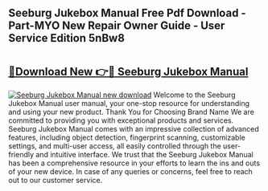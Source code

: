 ## Seeburg Jukebox Manual Free Pdf Download - Part-MYO New Repair Owner Guide - User Service Edition 5nBw8

# <h2><a href="http://bc63346.oget.top/?id=Seeburg+Jukebox+Manual">🔗Download New 👉🔴 Seeburg Jukebox Manual</a></h2>

[![Seeburg Jukebox Manual new download](https://i.imgur.com/5g1atiW.png)](http://bc63346.oget.top/?id=Seeburg+Jukebox+Manual)
Welcome to the Seeburg Jukebox Manual user manual, your one-stop resource for understanding and using your new product. Thank You for Choosing Brand Name We are committed to providing you with exceptional products and services. Seeburg Jukebox Manual comes with an impressive collection of advanced features, including object detection, fingerprint scanning, customizable settings, and multi-user access, all easily controlled through the user-friendly and intuitive interface. We trust that the Seeburg Jukebox Manual has been a comprehensive resource in your efforts to learn the ins and outs of your new device. In case of any queries or concerns, feel free to reach out to our customer service.
